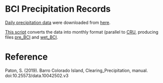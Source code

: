 # BCI Precipitation Records

[Daily precipitation data](https://github.com/forestgeo/Climate/tree/master/Climate_Data/Met_Stations/BCI/El_Claro_precip_starting_1929/20180168_bci_manual_cl_ra) were downloaded from [here](https://smithsonian.figshare.com/articles/Barro_Colorado_Island_Clearing_Precipitation_manual/10042502). 

[This script](https://github.com/forestgeo/Climate/blob/master/Climate_Data/Met_Stations/BCI/El_Claro_precip_starting_1929/BCI_pet_data.R) converts the data into  monthly format (parallel to [CRU](https://github.com/forestgeo/Climate/tree/master/Climate_Data/CRU), producing files [pre_BCI](https://github.com/forestgeo/Climate/blob/master/Climate_Data/Met_Stations/BCI/El_Claro_precip_starting_1929/pre_BCI.csv) and [wet_BCI](https://github.com/forestgeo/Climate/blob/master/Climate_Data/Met_Stations/BCI/El_Claro_precip_starting_1929/wet_BCI.csv).

# Reference
Paton, S. (2019). Barro Colorado Island, Clearing_Precipitation, manual. doi:10.25573/data.10042502.v3
